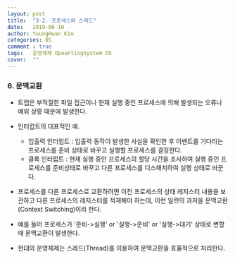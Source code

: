 ```yaml
---
layout: post
title:  "3-2. 프로세스와 스레드"
date:   2019-06-10
author: YoungHwan Kim
categories: OS
comment : true
tags:	운영체제 OpeartingSystem OS
cover:  ""
---
```



### 6. 문맥교환

- 트랩은 부적절한 파일 접근이나 현재 실행 중인 프로세스에 의해 발생되는 오류나 예외 상황 때문에 발생한다.

- 인터럽트의 대표적인 예.
   - 입출력 인터럽트 : 입출력 동작이 발생한 사실을 확인한 후 이벤트를 기다리는 프로세스를 준비 상태로 바꾸고 실행할 프로세스를 결정한다.
   - 클록 인터럽트 : 현재 실행 중인 프로세스의 할당 시간을 조사하여 실행 중인 프로세스를 준비상태로 바꾸고 다른 프로세스를 디스패치하여 실행 상태로 바꾼다.

- 프로세스를 다른 프로세스로 교환하려면 이전 프로세스의 상태 레지스터 내용을 보관하고 다른 프로세스의 레지스터를 적재해야 하는데, 이런 일련의 과저을 문맥교환(Context Switching)이라 한다. 
- 예를 들어 프로세스가 '준비->실행'  or '실행->준비' or '실행->대기' 상태로 변할 때 문맥교환이 발생한다.

- 현대의 운영체제는 스레드(Thread)를 이용하여 문맥교환을 효율적으로 처리한다. 

